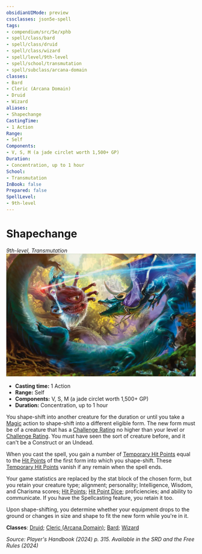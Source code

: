 ```yaml
---
obsidianUIMode: preview
cssclasses: json5e-spell
tags:
- compendium/src/5e/xphb
- spell/class/bard
- spell/class/druid
- spell/class/wizard
- spell/level/9th-level
- spell/school/transmutation
- spell/subclass/arcana-domain
classes:
- Bard
- Cleric (Arcana Domain)
- Druid
- Wizard
aliases:
- Shapechange
CastingTime: 
- 1 Action
Range:
- Self
Components:
- V, S, M (a jade circlet worth 1,500+ GP)
Duration:
- Concentration, up to 1 hour
School:
- Transmutation
InBook: false
Prepared: false
SpellLevel:
- 9th-level
---
```

# Shapechange
*9th-level, Transmutation*  
![](/3-Mechanics/CLI/spells/img/shapechange.webp#right)

- **Casting time:** 1 Action
- **Range:** Self
- **Components:** V, S, M (a jade circlet worth 1,500+ GP)
- **Duration:** Concentration, up to 1 hour

You shape-shift into another creature for the duration or until you take a [Magic](actions.md#Magic) action to shape-shift into a different eligible form. The new form must be of a creature that has a [Challenge Rating](/3-Mechanics/CLI/variant-rules/challenge-rating-xphb.md) no higher than your level or [Challenge Rating](/3-Mechanics/CLI/variant-rules/challenge-rating-xphb.md). You must have seen the sort of creature before, and it can't be a Construct or an Undead.

When you cast the spell, you gain a number of [Temporary Hit Points](/3-Mechanics/CLI/variant-rules/temporary-hit-points-xphb.md) equal to the [Hit Points](/3-Mechanics/CLI/variant-rules/hit-points-xphb.md) of the first form into which you shape-shift. These [Temporary Hit Points](/3-Mechanics/CLI/variant-rules/temporary-hit-points-xphb.md) vanish if any remain when the spell ends.

Your game statistics are replaced by the stat block of the chosen form, but you retain your creature type; alignment; personality; Intelligence, Wisdom, and Charisma scores; [Hit Points](/3-Mechanics/CLI/variant-rules/hit-points-xphb.md); [Hit Point Dice](/3-Mechanics/CLI/variant-rules/hit-point-dice-xphb.md); proficiencies; and ability to communicate. If you have the Spellcasting feature, you retain it too.

Upon shape-shifting, you determine whether your equipment drops to the ground or changes in size and shape to fit the new form while you're in it.

**Classes**: [Druid](/3-Mechanics/CLI/lists/list-spells-classes-druid.md); [Cleric (Arcana Domain)](/3-Mechanics/CLI/lists/list-spells-classes-arcana-domain-scag.md "subclass=SCAG;class=XPHB"); [Bard](/3-Mechanics/CLI/lists/list-spells-classes-bard.md); [Wizard](/3-Mechanics/CLI/lists/list-spells-classes-wizard.md)

*Source: Player's Handbook (2024) p. 315. Available in the <span title='Systems Reference Document (5.2)'>SRD</span> and the Free Rules (2024)*